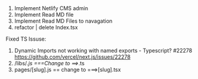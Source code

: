 ##

1. Implement Netlify CMS admin
2. Implement Read MD file
3. Implement Read MD Files to navagation
4. refactor | delete Index.tsx

Fixed TS Issuse:

1. Dynamic Imports not working with named exports - Typescript? #22278
   https://github.com/vercel/next.js/issues/22278
2. /libs/_.js ===Change to ==>_.ts
3. pages/[slug].js == change to ===>[slug].tsx
